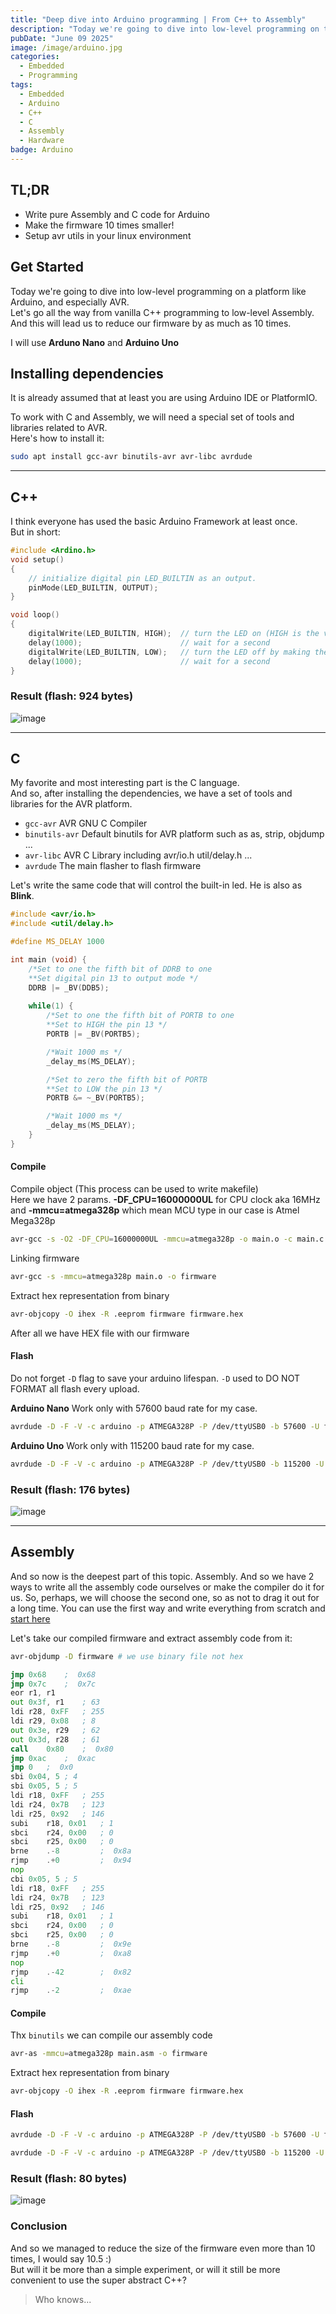 ```yaml
---
title: "Deep dive into Arduino programming | From C++ to Assembly"
description: "Today we're going to dive into low-level programming on the Arduino platform. And make the firmware 10 times smaller!"
pubDate: "June 09 2025"
image: /image/arduino.jpg
categories:
  - Embedded
  - Programming
tags:
  - Embedded
  - Arduino
  - C++
  - C 
  - Assembly
  - Hardware
badge: Arduino
---
```


## TL;DR
- Write pure Assembly and C code for Arduino
- Make the firmware 10 times smaller!
- Setup avr utils in your linux environment

## Get Started
Today we're going to dive into low-level programming on a platform like Arduino, and especially AVR.  
Let's go all the way from vanilla C++ programming to low-level Assembly.  
And this will lead us to reduce our firmware by as much as 10 times.  

I will use **Arduno Nano** and **Arduino Uno**

## Installing dependencies
It is already assumed that at least you are using Arduino IDE or PlatformIO.

To work with C and Assembly, we will need a special set of tools and libraries related to AVR.  
Here's how to install it:
```bash
sudo apt install gcc-avr binutils-avr avr-libc avrdude
```
---
## C++
I think everyone has used the basic Arduino Framework at least once.  
But in short:
```cpp
#include <Ardino.h>
void setup() 
{
    // initialize digital pin LED_BUILTIN as an output.
    pinMode(LED_BUILTIN, OUTPUT);
}

void loop()
{
    digitalWrite(LED_BUILTIN, HIGH);  // turn the LED on (HIGH is the voltage level)
    delay(1000);                      // wait for a second
    digitalWrite(LED_BUILTIN, LOW);   // turn the LED off by making the voltage LOW
    delay(1000);                      // wait for a second
}
```
### Result (flash: 924 bytes)
![image](https://github.com/user-attachments/assets/e4d91d5d-9ad1-48fb-b55b-5914f5d6d40d)

---
## C
My favorite and most interesting part is the C language.  
And so, after installing the dependencies, we have a set of tools and libraries for the AVR platform.
- `gcc-avr` AVR GNU C Compiler
- `binutils-avr` Default binutils for AVR platform such as as, strip, objdump ...
- `avr-libc` AVR C Library including avr/io.h util/delay.h ...
- `avrdude` The main flasher to flash firmware

Let's write the same code that will control the built-in led. He is also as **Blink**.
```c
#include <avr/io.h>
#include <util/delay.h>

#define MS_DELAY 1000

int main (void) {
    /*Set to one the fifth bit of DDRB to one
    **Set digital pin 13 to output mode */
    DDRB |= _BV(DDB5);
    
    while(1) {
        /*Set to one the fifth bit of PORTB to one
        **Set to HIGH the pin 13 */
        PORTB |= _BV(PORTB5);

        /*Wait 1000 ms */
        _delay_ms(MS_DELAY);

        /*Set to zero the fifth bit of PORTB
        **Set to LOW the pin 13 */
        PORTB &= ~_BV(PORTB5);

        /*Wait 1000 ms */
        _delay_ms(MS_DELAY);
    }
}
```
#### Compile
Compile object (This process can be used to write makefile)  
Here we have 2 params. **-DF_CPU=16000000UL** for CPU clock aka 16MHz and **-mmcu=atmega328p** which mean MCU type in our case is Atmel Mega328p
```bash
avr-gcc -s -O2 -DF_CPU=16000000UL -mmcu=atmega328p -o main.o -c main.c
```
Linking firmware
```bash
avr-gcc -s -mmcu=atmega328p main.o -o firmware
```
Extract hex representation from binary
```bash
avr-objcopy -O ihex -R .eeprom firmware firmware.hex
```
After all we have HEX file with our firmware

#### Flash
Do not forget `-D` flag to save your arduino lifespan. `-D` used to DO NOT FORMAT all flash every upload.  

**Arduino Nano** Work only with 57600 baud rate for my case.  
```bash
avrdude -D -F -V -c arduino -p ATMEGA328P -P /dev/ttyUSB0 -b 57600 -U flash:w:firmware.hex -v
```

**Arduino Uno** Work only with 115200 baud rate for my case.  
```bash
avrdude -D -F -V -c arduino -p ATMEGA328P -P /dev/ttyUSB0 -b 115200 -U flash:w:firmware.hex -v
```

### Result (flash: 176 bytes)
![image](https://github.com/user-attachments/assets/41e986f9-4277-4d4a-8219-f6a89300b6c8)

---
## Assembly
And so now is the deepest part of this topic. Assembly. 
And so we have 2 ways to write all the assembly code ourselves or make the compiler do it for us. 
So, perhaps, we will choose the second one, so as not to drag it out for a long time.
You can use the first way and write everything from scratch and [start here](https://ww1.microchip.com/downloads/en/DeviceDoc/AVR-Instruction-Set-Manual-DS40002198A.pdf)

Let's take our compiled firmware and extract assembly code from it:
```bash
avr-objdump -D firmware # we use binary file not hex
```
```asm
jmp	0x68	;  0x68
jmp	0x7c	;  0x7c
eor	r1, r1
out	0x3f, r1	; 63
ldi	r28, 0xFF	; 255
ldi	r29, 0x08	; 8
out	0x3e, r29	; 62
out	0x3d, r28	; 61
call	0x80	;  0x80
jmp	0xac	;  0xac
jmp	0	;  0x0
sbi	0x04, 5	; 4
sbi	0x05, 5	; 5
ldi	r18, 0xFF	; 255
ldi	r24, 0x7B	; 123
ldi	r25, 0x92	; 146
subi	r18, 0x01	; 1
sbci	r24, 0x00	; 0
sbci	r25, 0x00	; 0
brne	.-8      	;  0x8a
rjmp	.+0      	;  0x94
nop
cbi	0x05, 5	; 5
ldi	r18, 0xFF	; 255
ldi	r24, 0x7B	; 123
ldi	r25, 0x92	; 146
subi	r18, 0x01	; 1
sbci	r24, 0x00	; 0
sbci	r25, 0x00	; 0
brne	.-8      	;  0x9e
rjmp	.+0      	;  0xa8
nop
rjmp	.-42     	;  0x82
cli
rjmp	.-2      	;  0xae
```

#### Compile
Thx `binutils` we can compile our assembly code
```bash
avr-as -mmcu=atmega328p main.asm -o firmware
```
Extract hex representation from binary
```bash
avr-objcopy -O ihex -R .eeprom firmware firmware.hex
```

#### Flash
```bash
avrdude -D -F -V -c arduino -p ATMEGA328P -P /dev/ttyUSB0 -b 57600 -U flash:w:firmware.hex -v
```
```bash
avrdude -D -F -V -c arduino -p ATMEGA328P -P /dev/ttyUSB0 -b 115200 -U flash:w:firmware.hex -v
```

### Result (flash: 80 bytes)
![image](https://github.com/user-attachments/assets/9155edd4-3019-4b29-90fb-8bb5039b4b3a)

### Conclusion 
And so we managed to reduce the size of the firmware even more than 10 times, I would say 10.5 :)   
But will it be more than a simple experiment, or will it still be more convenient to use the super abstract C++?  
> Who knows...
